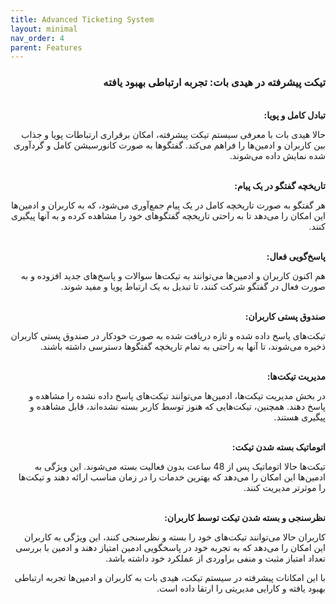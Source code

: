 ```yaml
---
title: Advanced Ticketing System
layout: minimal
nav_order: 4
parent: Features
---
```


<head>
    <meta charset="utf-8">
    <link rel="stylesheet" href="https://b3h1z.github.io/HidyBot-Docs/assets/css/style.css">
    <link rel="icon" href="https://b3h1z.github.io/HidyBot-Docs/favicon.ico" type="image/x-icon">
</head>
<div dir="rtl">

<h3>تیکت پیشرفته در هیدی بات: تجربه ارتباطی بهبود یافته</h3>
<br>
<b>تبادل کامل و پویا:</b>
<p>حالا هیدی بات با معرفی سیستم تیکت پیشرفته، امکان برقراری ارتباطات پویا و جذاب بین کاربران و ادمین‌ها را فراهم می‌کند. گفتگوها به صورت کانورسیشن کامل و گردآوری شده نمایش داده می‌شوند.</p>
<br>
<b>تاریخچه گفتگو در یک پیام:</b>
<p>هر گفتگو به صورت تاریخچه کامل در یک پیام جمع‌آوری می‌شود، که به کاربران و ادمین‌ها این امکان را می‌دهد تا به راحتی تاریخچه گفتگوهای خود را مشاهده کرده و به آنها پیگیری کنند.</p>
<br>
<b>پاسخ‌گویی فعال:</b>
<p>هم اکنون کاربران و ادمین‌ها می‌توانند به تیکت‌ها سوالات و پاسخ‌های جدید افزوده و به صورت فعال در گفتگو شرکت کنند، تا تبدیل به یک ارتباط پویا و مفید شوند.</p>
<br>
<b>صندوق پستی کاربران:</b>
<p>تیکت‌های پاسخ داده شده و تازه دریافت شده به صورت خودکار در صندوق پستی کاربران ذخیره می‌شوند، تا آنها به راحتی به تمام تاریخچه گفتگوها دسترسی داشته باشند.</p>
<br>
<b>مدیریت تیکت‌ها:</b>
<p>در بخش مدیریت تیکت‌ها، ادمین‌ها می‌توانند تیکت‌های پاسخ داده نشده را مشاهده و پاسخ دهند. همچنین، تیکت‌هایی که هنوز توسط کاربر بسته نشده‌اند، قابل مشاهده و پیگیری هستند.</p>
<br>
<b>اتوماتیک بسته شدن تیکت:</b>
<p>تیکت‌ها حالا اتوماتیک پس از 48 ساعت بدون فعالیت بسته می‌شوند. این ویژگی به ادمین‌ها این امکان را می‌دهد که بهترین خدمات را در زمان مناسب ارائه دهند و تیکت‌ها را موثرتر مدیریت کنند.</p>
<br>
<b>نظرسنجی و بسته شدن تیکت توسط کاربران:</b>
<p>کاربران حالا می‌توانند تیکت‌های خود را بسته و نظرسنجی کنند، این ویژگی به کاربران این امکان را می‌دهد که به تجربه خود در پاسخگویی ادمین امتیاز دهند و ادمین با بررسی تعداد امتیاز مثبت و منفی براوردی از عملکرد خود داشته باشد.</p>
<p>با این امکانات پیشرفته در سیستم تیکت، هیدی بات به کاربران و ادمین‌ها تجربه ارتباطی بهبود یافته و کارایی مدیریتی را ارتقا داده است.</p>

</div>
